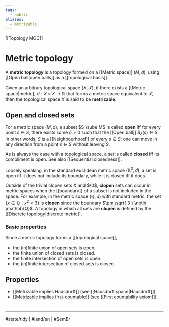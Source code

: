 ```yaml
---
tags:
  - public
aliases:
  - metrizable
---
```

[[Topology MOC]]
# Metric topology
A **metric topology** is a topology formed on a [[Metric space]] $(M, d)$,
using [[Open ball|open balls]] as a [[topological basis]].

Given an arbitrary topological space $(X, \mathcal{T})$,
if there exists a [[Metric space|metric]] $d: X \times X \to \mathbb{R}$ 
that forms a metric space equivalent to $\mathcal{T}$,
then the topological space $X$ is said to be **metrizable**.

## Open and closed sets
For a metric space $(M, d)$, a subset $S \sube M$ is called **open** iff
for every point $s \in S$, there exists some $\delta > 0$ such that the [[Open ball]] $B_{\delta}(s) \in S$.
In other words, $S$ is a [[Neighbourhood]] of every $s \in S$:
one can move in any direction from a point $s \in S$ without leaving $S$.

As is always the case with a topological space, a set is called **closed** iff its compliment is open. See also [[Sequential closedness]].

Loosely speaking, in the standard euclidean metric space $(\mathbb{R}^3, d)$, a set is open iff it does not include its boundary, 
while it is closed iff it does.

Outside of the trivial clopen sets $X$ and $\0$, **clopen** sets can occur in metric spaces 
when the [[boundary]] of a subset is not included in the space.
For example, in the metric space $(\mathbb{Q}, d)$ with standard metric,
the set $\{ x \in \mathbb{Q} \mid x ^2 < 3 \}$ is **clopen** since the boundary $\pm \sqrt{ 3 } \notin \mathbb{Q}$.
A topology in which all sets are **clopen** is defined by the [[Discrete topology|discrete metric]].

### Basic properties

Since a metric topology forms a [[topological space]],
- the (in)finite union of open sets is open.
 - the finite union of closed sets is closed.
- the finite intersection of open sets is open.
- the (in)finite intersection of closed sets is closed.

## Properties

- [[Metrizable implies Hausdorff]] (see [[Hausdorff space|Hausdorff]])
- [[Metrizable implies first-countable]] (see [[First countability axiom]])

#
---
#state/tidy | #land/en  | #SemBr 